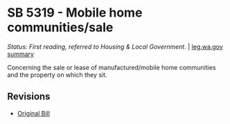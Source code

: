 # SB 5319 - Mobile home communities/sale
*Status: First reading, referred to Housing & Local Government.* | [leg.wa.gov summary](https://app.leg.wa.gov/billsummary?BillNumber=5319&Year=2021)

Concerning the sale or lease of manufactured/mobile home communities and the property on which they sit. 

## Revisions
* [Original Bill](1/)